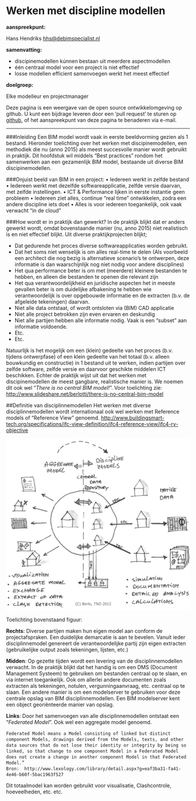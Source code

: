 Werken met discipline modellen
===============================
**aanspreekpunt:**

Hans Hendriks
hhs@debimspecialist.nl

**samenvatting:**

- discipinemodellen kúnnen bestaan uit meerdere aspectmodellen
- één centraal model voor een project is niet effectief
- losse modellen efficient samenvoegen werkt het meest effectief

**doelgroep:**

Elke modelleur en projectmanager

Deze pagina is een weergave van de open source ontwikkelomgeving op github. U kunt een bijdrage leveren door een ‘pull request’ te sturen op [github](https://github.com/BIM-Handboek-NL/Werken-met-disciplinemodellen), of het aanspreekpunt van deze pagina te benaderen via e-mail.

----------
###Inleiding
Een BIM model wordt vaak in eerste beeldvorming gezien als 1 bestand. Hieronder toelichting over het werken met discipinemodellen, een methodiek die nu (anno 2015) als meest succesvolle manier wordt gebruikt in praktijk.
Dit hoofdstuk wil middels “Best practices” rondom het samenwerken aan een gezamenlijk BIM model, bestaande uit diverse BIM discipinemodellen.

###Onjuist beeld van BIM in een project:
•	Iedereen werkt in zelfde bestand
•	Iedereen werkt met dezelfde softwareapplicatie, zelfde versie daarvan, met zelfde instellingen.
•	ICT & Performance lijken in eerste instantie geen probleem
•	Iedereen ziet alles, continue “real time” ontwikkelen, zodra een andere discipline iets doet
•	Alles is voor iedereen toegankelijk, ook vaak verwacht “in de cloud”
 
###Hoe wordt er in praktijk dan gewerkt?
In de praktijk blijkt dat er anders gewerkt wordt, omdat bovenstaande manier (nu, anno 2015) niet realistisch is en niet effectief blijkt.
Uit diverse praktijkprojecten blijkt;
-	Dat gedurende het proces diverse softwareapplicaties worden gebruikt.
-	Dat het soms niet wenselijk is om alles real-time te delen (Als voorbeeld een architect die nog bezig is alternatieve scenario’s te ontwerpen, deze informatie is dan waarschijnlijk nog niet nodig voor andere disciplines)
-	Het qua performance beter is om met (meerdere) kleinere bestanden te hebben, en alleen die bestanden te openen die relevant zijn
-	Het qua verantwoordelijkheid en juridische aspecten het in meeste gevallen beter is om duidelijke afbakening te hebben wie verantwoordelijk is over opgebouwde informatie en de extracten (b.v. de afgeleide tekeningen) daarvan.
-	Niet alle data ontstaat, of wordt ontsloten via (BIM) CAD applicatie
-	Niet alle project betrokken zijn even ervaren en deskundig
-	Niet alle partijen hebben alle informatie nodig. Vaak is een “subset” aan informatie voldoende.
-	Etc.
-	Etc.

Natuurlijk is het mogelijk om een (klein) gedeelte van het proces (b.v. tijdens ontwerpfase) of een klein gedeelte van het totaal (b.v. alleen bouwkundig en constructie) in 1 bestand uit te werken, indien partijen over zelfde software, zelfde versie en daarvoor geschikte middelen ICT beschikken. Echter de praktijk wijst uit dat het werken met discipinemodellen de meest gangbare, realistische manier is. We noemen dit ook wel “*There is no central BIM model!*”. 
Voor toelichting zie: http://www.slideshare.net/berlotti/there-is-no-central-bim-model 

##Definitie van disciplinnemodellen
Het werken met diverse disciplinnemodellen wordt internationaal ook wel werken met Reference models of “Reference View” genoemd.
http://www.buildingsmart-tech.org/specifications/ifc-view-definition/ifc4-reference-view/ifc4-rv-objective 
 
![disciplinnemodellen](https://raw.githubusercontent.com/BIM-Handboek-NL/Werken-met-disciplinemodellen/master/images/2012discipinemodellen.png)


Toelichting bovenstaand figuur:

**Rechts**: Diverse partijen maken hun eigen model aan conform de projectafspraken. Een duidelijke demarcatie is aan te bevelen. Vanuit ieder disciplinnemodel genereert de verantwoordelijke partij zijn eigen extracten (gebruikelijke output zoals tekeningen, lijsten, etc.)

**Midden**: Op gezette tijden wordt een levering van de disciplinnemodellen verwacht. In de praktijk blijkt dat het handig is om een DMS (Document Management Systeem) te gebruiken om bestanden centraal op te slaan, en via internet toegankelijk. Ook om allerlei andere documenten zoals extracten als tekeningen, notulen, vergunningaanvraag, etc. centraal op te slaan.
Een andere manier is om een modelserver te gebruiken voor deze centrale opslag van BIM disciplinnemodellen. Een BIM modelserver kent een object georiënteerde manier van opslag.  

**Links**: Door het samenvoegen van alle disciplinnemodellen ontstaat een “*Federated Model*”. Ook wel een aggregate model genoemd.

    Federated Model means a Model consisting of linked but distinct component Models, drawings derived from the Models, texts, and other data sources that do not lose their identity or integrity by being so linked, so that change to one component Model in a Federated Model does not create a change in another component Model in that Federated Model.” 
    Bron:  http://www.lexology.com/library/detail.aspx?g=eaf3ba31-fa41-4e46-b60f-5bac1963f527 

Dit totaalmodel kan worden gebruikt voor visualisatie, Clashcontrole, hoeveelheden, etc. etc.

